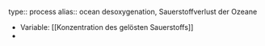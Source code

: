 type:: process
alias:: ocean desoxygenation, Sauerstoffverlust der Ozeane

- Variable: [[Konzentration des gelösten Sauerstoffs]]
-